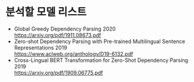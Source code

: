 # 분석할 모델 리스트

- Global Greedy Dependency Parsing 2020 <br>
https://arxiv.org/pdf/1911.08673.pdf <br>
- Zero-shot Dependency Parsing with Pre-trained Multilingual Sentence Representations 2019 <br>
https://www.aclweb.org/anthology/D19-6132.pdf <br>
- Cross-Lingual BERT Transformation for Zero-Shot Dependency Parsing  2019 <br>
https://arxiv.org/pdf/1909.06775.pdf
